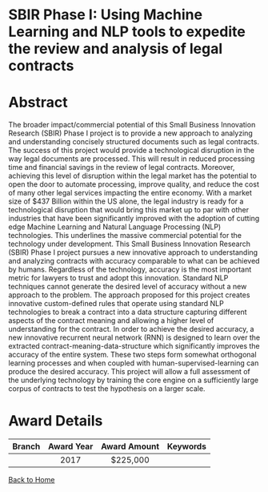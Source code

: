 
SBIR Phase I: Using Machine Learning and NLP tools to expedite the review and analysis of legal contracts
=========================================================================================================

# Abstract


The broader impact/commercial potential of this Small Business Innovation Research (SBIR) Phase I project is to provide a new approach to analyzing and understanding concisely structured documents such as legal contracts. The success of this project would provide a technological disruption in the way legal documents are processed. This will result in reduced processing time and financial savings in the review of legal contracts. Moreover, achieving this level of disruption within the legal market has the potential to open the door to automate processing, improve quality, and reduce the cost of many other legal services impacting the entire economy. With a market size of $437 Billion within the US alone, the legal industry is ready for a technological disruption that would bring this market up to par with other industries that have been significantly improved with the adoption of cutting edge Machine Learning and Natural Language Processing (NLP) technologies. This underlines the massive commercial potential for the technology under development. This Small Business Innovation Research (SBIR) Phase I project pursues a new innovative approach to understanding and analyzing contracts with accuracy comparable to what can be achieved by humans. Regardless of the technology, accuracy is the most important metric for lawyers to trust and adopt this innovation. Standard NLP techniques cannot generate the desired level of accuracy without a new approach to the problem. The approach proposed for this project creates innovative custom-defined rules that operate using standard NLP technologies to break a contract into a data structure capturing different aspects of the contract meaning and allowing a higher level of understanding for the contract. In order to achieve the desired accuracy, a new innovative recurrent neural network (RNN) is designed to learn over the extracted contract-meaning-data-structure which significantly improves the accuracy of the entire system. These two steps form somewhat orthogonal learning processes and when coupled with human-supervised-learning can produce the desired accuracy. This project will allow a full assessment of the underlying technology by training the core engine on a sufficiently large corpus of contracts to test the hypothesis on a larger scale.  

# Award Details

|Branch|Award Year|Award Amount|Keywords|
| :---: | :---: | :---: | :---: |
||2017|$225,000||
  
  


[Back to Home](https://github.com/chrischow/dod_sbir_awards/JT/#306)